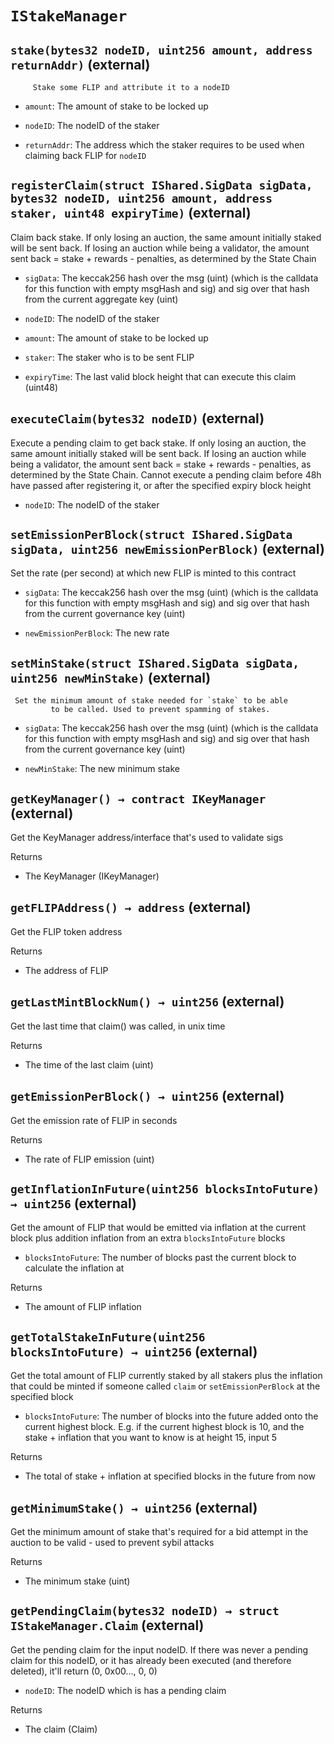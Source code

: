 # `IStakeManager`






## `stake(bytes32 nodeID, uint256 amount, address returnAddr)` (external)

         Stake some FLIP and attribute it to a nodeID


- `amount`:    The amount of stake to be locked up

- `nodeID`:    The nodeID of the staker

- `returnAddr`:    The address which the staker requires to be used
                     when claiming back FLIP for `nodeID`


## `registerClaim(struct IShared.SigData sigData, bytes32 nodeID, uint256 amount, address staker, uint48 expiryTime)` (external)

 Claim back stake. If only losing an auction, the same amount initially staked
         will be sent back. If losing an auction while being a validator,
         the amount sent back = stake + rewards - penalties, as determined by the State Chain


- `sigData`:   The keccak256 hash over the msg (uint) (which is the calldata
                 for this function with empty msgHash and sig) and sig over that hash
                 from the current aggregate key (uint)

- `nodeID`:    The nodeID of the staker

- `amount`:    The amount of stake to be locked up

- `staker`:    The staker who is to be sent FLIP

- `expiryTime`:   The last valid block height that can execute this claim (uint48)


## `executeClaim(bytes32 nodeID)` (external)

 Execute a pending claim to get back stake. If only losing an auction,
         the same amount initially staked will be sent back. If losing an
         auction while being a validator, the amount sent back = stake +
         rewards - penalties, as determined by the State Chain. Cannot execute a pending
         claim before 48h have passed after registering it, or after the specified
         expiry block height


- `nodeID`:    The nodeID of the staker


## `setEmissionPerBlock(struct IShared.SigData sigData, uint256 newEmissionPerBlock)` (external)

 Set the rate (per second) at which new FLIP is minted to this contract


- `sigData`:   The keccak256 hash over the msg (uint) (which is the calldata
                 for this function with empty msgHash and sig) and sig over that hash
                 from the current governance key (uint)

- `newEmissionPerBlock`:     The new rate


## `setMinStake(struct IShared.SigData sigData, uint256 newMinStake)` (external)

     Set the minimum amount of stake needed for `stake` to be able
             to be called. Used to prevent spamming of stakes.


- `sigData`:   The keccak256 hash over the msg (uint) (which is the calldata
                 for this function with empty msgHash and sig) and sig over that hash
                 from the current governance key (uint)

- `newMinStake`:   The new minimum stake


## `getKeyManager() → contract IKeyManager` (external)

 Get the KeyManager address/interface that's used to validate sigs


Returns

- The KeyManager (IKeyManager)

## `getFLIPAddress() → address` (external)

 Get the FLIP token address


Returns

- The address of FLIP

## `getLastMintBlockNum() → uint256` (external)

 Get the last time that claim() was called, in unix time


Returns

- The time of the last claim (uint)

## `getEmissionPerBlock() → uint256` (external)

 Get the emission rate of FLIP in seconds


Returns

- The rate of FLIP emission (uint)

## `getInflationInFuture(uint256 blocksIntoFuture) → uint256` (external)

 Get the amount of FLIP that would be emitted via inflation at
         the current block plus addition inflation from an extra
         `blocksIntoFuture` blocks


- `blocksIntoFuture`:  The number of blocks past the current block to
             calculate the inflation at


Returns

- The amount of FLIP inflation

## `getTotalStakeInFuture(uint256 blocksIntoFuture) → uint256` (external)

 Get the total amount of FLIP currently staked by all stakers
         plus the inflation that could be minted if someone called
         `claim` or `setEmissionPerBlock` at the specified block


- `blocksIntoFuture`:  The number of blocks into the future added
             onto the current highest block. E.g. if the current highest
             block is 10, and the stake + inflation that you want to know
             is at height 15, input 5


Returns

- The total of stake + inflation at specified blocks in the future from now

## `getMinimumStake() → uint256` (external)

 Get the minimum amount of stake that's required for a bid
         attempt in the auction to be valid - used to prevent sybil attacks


Returns

- The minimum stake (uint)

## `getPendingClaim(bytes32 nodeID) → struct IStakeManager.Claim` (external)

 Get the pending claim for the input nodeID. If there was never
         a pending claim for this nodeID, or it has already been executed
         (and therefore deleted), it'll return (0, 0x00..., 0, 0)


- `nodeID`:    The nodeID which is has a pending claim


Returns

- The claim (Claim)



